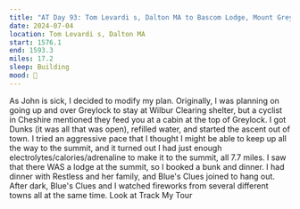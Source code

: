 ```yaml
---
title: "AT Day 93: Tom Levardi s, Dalton MA to Bascom Lodge, Mount Greylock"
date: 2024-07-04
location: Tom Levardi s, Dalton MA
start: 1576.1
end: 1593.3
miles: 17.2
sleep: Building
mood: 🙂
---
```

As John is sick, I decided to modify my plan. Originally, I was planning on going up and over Greylock to stay at
Wilbur Clearing shelter, but a cyclist in Cheshire mentioned they feed you at a cabin at the top of Greylock. I got
Dunks (it was all that was open), refilled water, and started the ascent out of town. I tried an aggressive pace
that I thought I might be able to keep up all the way to the summit, and it turned out I had just enough
electrolytes/calories/adrenaline to make it to the summit, all 7.7 miles. I saw that there WAS a lodge at the
summit, so I booked a bunk and dinner. I had dinner with Restless and her family, and Blue's Clues joined to
hang out. After dark, Blue's Clues and I watched fireworks from several different towns all at the same time.
Look at Track My Tour